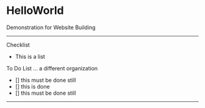# HelloWorld
Demonstration for Website Building

---

Checklist
-  This is a list

To Do List ... a different organization
- [] this must be done still
- [] this is done
- [] this must be done still

---
